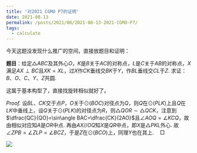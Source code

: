 ```yaml
---
title: '对2021 CGMO P7的证明'
date: 2021-08-13
permalink: /posts/2021/08/2021-08-13-2021-CGMO-P7/
tags:
  - calculate
---
```


今天这题没发现什么推广的空间，直接放题目和证明：

**题目**：给定$\triangle ABC$​及其外心$O$​，$K$​是$B$关于$AC$的对称点，$L$是$C$关于$AB$的对称点，$X$满足$AX\perp BC$且$XK=XL$，过$X$​作$CK$垂线交$BK$于$Y$，作$BL$垂线交$CL$于$Z$. 求证：$B$、$O$、$C$、$Y$、$Z$共圆.

这属于基本构型了，直接找旋转相似就好了。

*Proof.* 设$BL$、$CK$交于点$P$，$O$关于$\odot(BOC)$对径点为$Q$，则$Q$在$\odot(PLK)$上且$Q$在$LK$中垂线上，设$Q$关于$\odot(PLK)$的对径点为$R$，则$\triangle QOR\sim\triangle QCK$，注意到$\dfrac{QC}{QO}=\sin\angle BAC=\dfrac{CK}{2AO}$且$\angle AOQ=\angle KCQ$，故由相似对应知$A$是$OR$中点. 再由$AX//OQ$知$X$是$QR$中点，即$X$是$\triangle PKL$外心. 故$\angle ZPB=\angle ZLP=\angle BCZ$，于是$Z$在$\odot(BCO)$上，同理$Y$也在其上.$\quad$$\Box$

<img src="https://llddeddym.github.io/images/2021-08-13.png"/>
